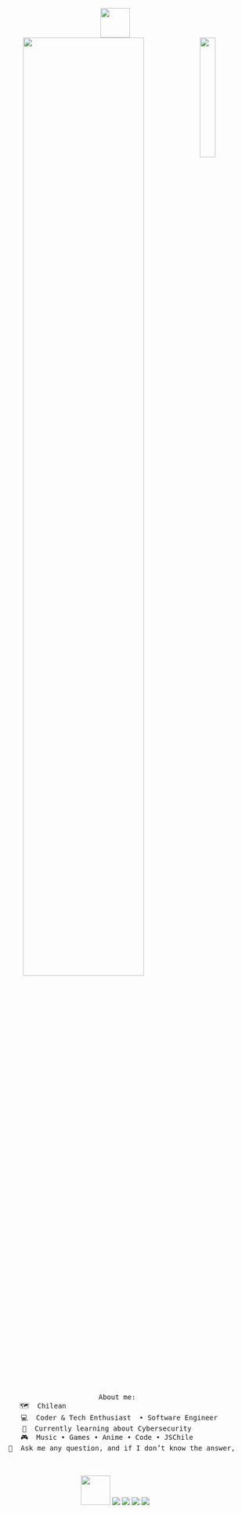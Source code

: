 <div align="center">
    <img src="https://media.giphy.com/media/hvRJCLFzcasrR4ia7z/giphy.gif" width="60">
</div>

<div align="center">
<img src="https://github.com/mapachitodev/mapachito_dev/blob/7ad496059b30214eef3ed4538d2450db4e4279e2/the%20dev.png" width="25%" align="right" />
<img src="https://readme-typing-svg.demolab.com?font=Onest&size=62&pause=9000&color=ADC685&center=true&multiline=true&width=2000&height=300&lines=Hi%2C+it's+me+Mapachito;Welcome+to+my+little+corner+of+the+web%2C;+grab+a+cup+of+coffee+and+join+me+on+this+adventure" width="70%" />
<br><br>
<pre>
  About me: 
    🗺️  Chilean                                       
    💻  Coder & Tech Enthusiast  • Software Engineer  
    📖  Currently learning about Cybersecurity        
    🎮  Music • Games • Anime • Code • JSChile        
    🦝  Ask me any question, and if I don’t know the answer, we can figure it out together!
</pre>

<br><br>
<img src="https://i.giphy.com/media/v1.Y2lkPTc5MGI3NjExeTVyNThjYzUyaGoyZGxkYXRpb2h5emN0YmZwdGxjeW40bHk4NWk0cyZlcD12MV9pbnRlcm5hbF9naWZfYnlfaWQmY3Q9cw/lOUlPQ2Ujtv1B0FWks/giphy.gif" height="60" />
[![](https://img.shields.io/badge/linkedin-0a66c2)](https://www.linkedin.com/in/konstanzabosch/) 
[![](https://img.shields.io/badge/mastodon-6364ff)](https://tech.lgbt/@innng)
[![](https://img.shields.io/badge/osu!-ff66ab)](https://osu.ppy.sh/users/4606212)
[![](https://img.shields.io/badge/enka.network-69899c)](https://enka.network/u/Inng/1A4HU1/10000069/1985924/)
<br><br><br>
  

